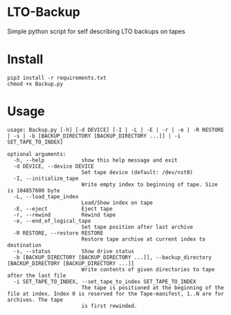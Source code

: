 # LTO-Backup
Simple python script for self describing LTO backups on tapes

# Install
    
    pip3 install -r requirements.txt
    chmod +x Backup.py

# Usage

    usage: Backup.py [-h] [-d DEVICE] [-I | -L | -E | -r | -e | -R RESTORE | -s | -b [BACKUP_DIRECTORY [BACKUP_DIRECTORY ...]] | -i SET_TAPE_TO_INDEX]
    
    optional arguments:
      -h, --help            show this help message and exit
      -d DEVICE, --device DEVICE
                            Set tape device (default: /dev/nst0)
      -I, --initialize_tape
                            Write empty index to beginning of tape. Size is 104857600 byte
      -L, --load_tape_index
                            Load/Show index on tape
      -E, --eject           Eject tape
      -r, --rewind          Rewind tape
      -e, --end_of_logical_tape
                            Set tape position after last archive
      -R RESTORE, --restore RESTORE
                            Restore tape archive at current index to destination
      -s, --status          Show drive status
      -b [BACKUP_DIRECTORY [BACKUP_DIRECTORY ...]], --backup_directory [BACKUP_DIRECTORY [BACKUP_DIRECTORY ...]]
                            Write contents of given directories to tape after the last file
      -i SET_TAPE_TO_INDEX, --set_tape_to_index SET_TAPE_TO_INDEX
                            The tape is positioned at the beginning of the file at index. Index 0 is reserved for the Tape-manifest, 1..N are for archives. The tape
                            is first rewinded.
